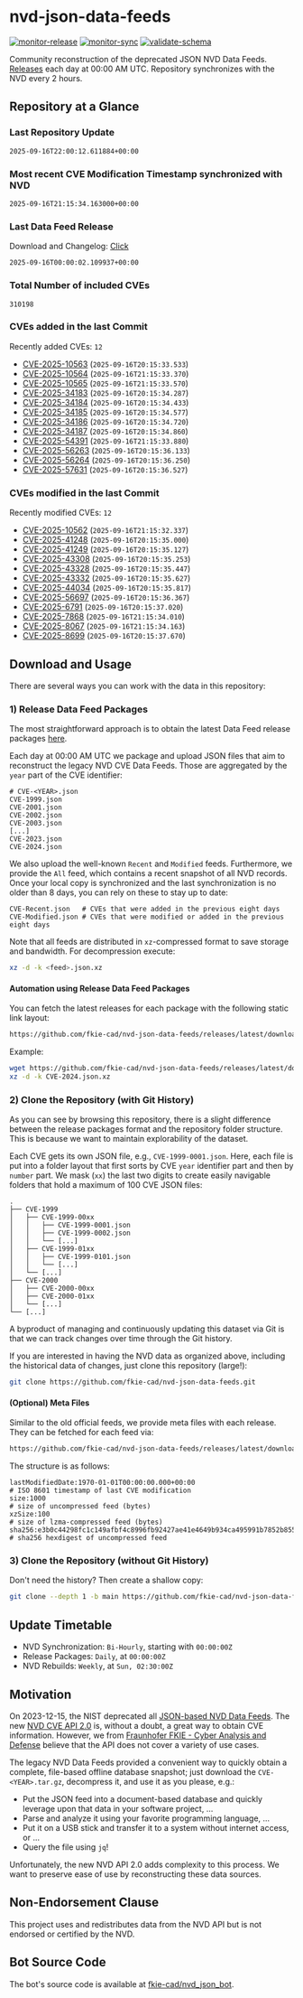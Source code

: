 # nvd-json-data-feeds

[![monitor-release](https://github.com/fkie-cad/nvd-json-data-feeds/actions/workflows/monitor_release.yml/badge.svg)](https://github.com/fkie-cad/nvd-json-data-feeds/actions/workflows/monitor_release.yml)
[![monitor-sync](https://github.com/fkie-cad/nvd-json-data-feeds/actions/workflows/monitor_sync.yml/badge.svg)](https://github.com/fkie-cad/nvd-json-data-feeds/actions/workflows/monitor_sync.yml)
[![validate-schema](https://github.com/fkie-cad/nvd-json-data-feeds/actions/workflows/validate_schema.yml/badge.svg)](https://github.com/fkie-cad/nvd-json-data-feeds/actions/workflows/validate_schema.yml)

Community reconstruction of the deprecated JSON NVD Data Feeds.
[Releases](https://github.com/fkie-cad/nvd-json-data-feeds/releases/latest) each day at 00:00 AM UTC.
Repository synchronizes with the NVD every 2 hours.

## Repository at a Glance

### Last Repository Update

```plain
2025-09-16T22:00:12.611884+00:00
```

### Most recent CVE Modification Timestamp synchronized with NVD

```plain
2025-09-16T21:15:34.163000+00:00
```

### Last Data Feed Release

Download and Changelog: [Click](https://github.com/fkie-cad/nvd-json-data-feeds/releases/latest)

```plain
2025-09-16T00:00:02.109937+00:00
```

### Total Number of included CVEs

```plain
310198
```

### CVEs added in the last Commit

Recently added CVEs: `12`

- [CVE-2025-10563](CVE-2025/CVE-2025-105xx/CVE-2025-10563.json) (`2025-09-16T20:15:33.533`)
- [CVE-2025-10564](CVE-2025/CVE-2025-105xx/CVE-2025-10564.json) (`2025-09-16T21:15:33.370`)
- [CVE-2025-10565](CVE-2025/CVE-2025-105xx/CVE-2025-10565.json) (`2025-09-16T21:15:33.570`)
- [CVE-2025-34183](CVE-2025/CVE-2025-341xx/CVE-2025-34183.json) (`2025-09-16T20:15:34.287`)
- [CVE-2025-34184](CVE-2025/CVE-2025-341xx/CVE-2025-34184.json) (`2025-09-16T20:15:34.433`)
- [CVE-2025-34185](CVE-2025/CVE-2025-341xx/CVE-2025-34185.json) (`2025-09-16T20:15:34.577`)
- [CVE-2025-34186](CVE-2025/CVE-2025-341xx/CVE-2025-34186.json) (`2025-09-16T20:15:34.720`)
- [CVE-2025-34187](CVE-2025/CVE-2025-341xx/CVE-2025-34187.json) (`2025-09-16T20:15:34.860`)
- [CVE-2025-54391](CVE-2025/CVE-2025-543xx/CVE-2025-54391.json) (`2025-09-16T21:15:33.880`)
- [CVE-2025-56263](CVE-2025/CVE-2025-562xx/CVE-2025-56263.json) (`2025-09-16T20:15:36.133`)
- [CVE-2025-56264](CVE-2025/CVE-2025-562xx/CVE-2025-56264.json) (`2025-09-16T20:15:36.250`)
- [CVE-2025-57631](CVE-2025/CVE-2025-576xx/CVE-2025-57631.json) (`2025-09-16T20:15:36.527`)


### CVEs modified in the last Commit

Recently modified CVEs: `12`

- [CVE-2025-10562](CVE-2025/CVE-2025-105xx/CVE-2025-10562.json) (`2025-09-16T21:15:32.337`)
- [CVE-2025-41248](CVE-2025/CVE-2025-412xx/CVE-2025-41248.json) (`2025-09-16T20:15:35.000`)
- [CVE-2025-41249](CVE-2025/CVE-2025-412xx/CVE-2025-41249.json) (`2025-09-16T20:15:35.127`)
- [CVE-2025-43308](CVE-2025/CVE-2025-433xx/CVE-2025-43308.json) (`2025-09-16T20:15:35.253`)
- [CVE-2025-43328](CVE-2025/CVE-2025-433xx/CVE-2025-43328.json) (`2025-09-16T20:15:35.447`)
- [CVE-2025-43332](CVE-2025/CVE-2025-433xx/CVE-2025-43332.json) (`2025-09-16T20:15:35.627`)
- [CVE-2025-44034](CVE-2025/CVE-2025-440xx/CVE-2025-44034.json) (`2025-09-16T20:15:35.817`)
- [CVE-2025-56697](CVE-2025/CVE-2025-566xx/CVE-2025-56697.json) (`2025-09-16T20:15:36.367`)
- [CVE-2025-6791](CVE-2025/CVE-2025-67xx/CVE-2025-6791.json) (`2025-09-16T20:15:37.020`)
- [CVE-2025-7868](CVE-2025/CVE-2025-78xx/CVE-2025-7868.json) (`2025-09-16T21:15:34.010`)
- [CVE-2025-8067](CVE-2025/CVE-2025-80xx/CVE-2025-8067.json) (`2025-09-16T21:15:34.163`)
- [CVE-2025-8699](CVE-2025/CVE-2025-86xx/CVE-2025-8699.json) (`2025-09-16T20:15:37.670`)


## Download and Usage

There are several ways you can work with the data in this repository:

### 1) Release Data Feed Packages

The most straightforward approach is to obtain the latest Data Feed release packages [here](https://github.com/fkie-cad/nvd-json-data-feeds/releases/latest).

Each day at 00:00 AM UTC we package and upload JSON files that aim to reconstruct the legacy NVD CVE Data Feeds.
Those are aggregated by the `year` part of the CVE identifier:

```
# CVE-<YEAR>.json
CVE-1999.json
CVE-2001.json
CVE-2002.json
CVE-2003.json
[...]
CVE-2023.json
CVE-2024.json
```

We also upload the well-known `Recent` and `Modified` feeds.
Furthermore, we provide the `All` feed, which contains a recent snapshot of all NVD records.
Once your local copy is synchronized and the last synchronization is no older than 8 days, you can rely on these to stay up to date:

```plain
CVE-Recent.json   # CVEs that were added in the previous eight days
CVE-Modified.json # CVEs that were modified or added in the previous eight days
```

Note that all feeds are distributed in `xz`-compressed format to save storage and bandwidth.
For decompression execute:

```sh
xz -d -k <feed>.json.xz
```

#### Automation using Release Data Feed Packages

You can fetch the latest releases for each package with the following static link layout:

```sh
https://github.com/fkie-cad/nvd-json-data-feeds/releases/latest/download/CVE-<YEAR>.json.xz
```

Example:

```sh
wget https://github.com/fkie-cad/nvd-json-data-feeds/releases/latest/download/CVE-2024.json.xz
xz -d -k CVE-2024.json.xz
```

### 2) Clone the Repository (with Git History)

As you can see by browsing this repository, there is a slight difference between the release packages format and the repository folder structure.
This is because we want to maintain explorability of the dataset.

Each CVE gets its own JSON file, e.g., `CVE-1999-0001.json`.
Here, each file is put into a folder layout that first sorts by CVE `year` identifier part and then by `number` part.
We mask (`xx`) the last two digits to create easily navigable folders that hold a maximum of 100 CVE JSON files:

```plain
.
├── CVE-1999
│   ├── CVE-1999-00xx
│   │   ├── CVE-1999-0001.json
│   │   ├── CVE-1999-0002.json
│   │   └── [...]
│   ├── CVE-1999-01xx
│   │   ├── CVE-1999-0101.json
│   │   └── [...]
│   └── [...]
├── CVE-2000
│   ├── CVE-2000-00xx
│   ├── CVE-2000-01xx
│   └── [...]
└── [...]
```

A byproduct of managing and continuously updating this dataset via Git is that we can track changes over time through the Git history.

If you are interested in having the NVD data as organized above, including the historical data of changes, just clone this repository (large!):

```sh
git clone https://github.com/fkie-cad/nvd-json-data-feeds.git
```

#### (Optional) Meta Files

Similar to the old official feeds, we provide meta files with each release. They can be fetched for each feed via:

```sh
https://github.com/fkie-cad/nvd-json-data-feeds/releases/latest/download/CVE-<YEAR>.meta
```

The structure is as follows:

```plain
lastModifiedDate:1970-01-01T00:00:00.000+00:00                          # ISO 8601 timestamp of last CVE modification
size:1000                                                               # size of uncompressed feed (bytes)
xzSize:100                                                              # size of lzma-compressed feed (bytes)
sha256:e3b0c44298fc1c149afbf4c8996fb92427ae41e4649b934ca495991b7852b855 # sha256 hexdigest of uncompressed feed
```

### 3) Clone the Repository (without Git History)

Don't need the history? Then create a shallow copy:

```sh
git clone --depth 1 -b main https://github.com/fkie-cad/nvd-json-data-feeds.git
```


## Update Timetable

* NVD Synchronization: `Bi-Hourly`, starting with `00:00:00Z`
* Release Packages: `Daily`, at `00:00:00Z`
* NVD Rebuilds: `Weekly`, at `Sun, 02:30:00Z`


## Motivation

On 2023-12-15, the NIST deprecated all [JSON-based NVD Data Feeds](https://nvd.nist.gov/vuln/data-feeds#divRetirementBanner-1).
The new [NVD CVE API 2.0](https://nvd.nist.gov/developers/vulnerabilities) is, without a doubt, a great way to obtain CVE information.
However, we from [Fraunhofer FKIE - Cyber Analysis and Defense](https://www.fkie.fraunhofer.de/en/departments/cad.html) believe that the API does not cover a variety of use cases.

The legacy NVD Data Feeds provided a convenient way to quickly obtain a complete, file-based offline database snapshot; just download the `CVE-<YEAR>.tar.gz`, decompress it, and use it as you please, e.g.:

- Put the JSON feed into a document-based database and quickly leverage upon that data in your software project, ...
- Parse and analyze it using your favorite programming language, ...
- Put it on a USB stick and transfer it to a system without internet access, or ...
- Query the file using `jq`!

Unfortunately, the new NVD API 2.0 adds complexity to this process.
We want to preserve ease of use by reconstructing these data sources.

## Non-Endorsement Clause

This project uses and redistributes data from the NVD API but is not endorsed or certified by the NVD.

## Bot Source Code

The bot's source code is available at [fkie-cad/nvd\_json\_bot](https://github.com/fkie-cad/nvd_json_bot).